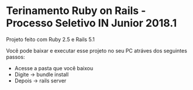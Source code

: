 # Terinamento Ruby on Rails - Processo Seletivo IN Junior 2018.1

Projeto feito com Ruby 2.5 e Rails 5.1

Você pode baixar e executar esse projeto no seu PC atráves dos seguintes passos:

* Acesse a pasta que você baixou
* Digite -> bundle install
* Depois -> rails server
